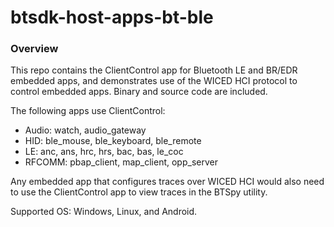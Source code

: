 # btsdk-host-apps-bt-ble

### Overview

This repo contains the ClientControl app for Bluetooth LE and BR/EDR embedded apps, and demonstrates use of the WICED HCI protocol to control embedded apps. Binary and source code are included.

The following apps use ClientControl:

- Audio: watch, audio_gateway
- HID: ble\_mouse, ble\_keyboard, ble\_remote
- LE: anc, ans, hrc, hrs, bac, bas, le\_coc
- RFCOMM: pbap\_client, map\_client, opp\_server

Any embedded app that configures traces over WICED HCI would also need to use the ClientControl app to view traces in the BTSpy utility.

Supported OS: Windows, Linux, and Android.
